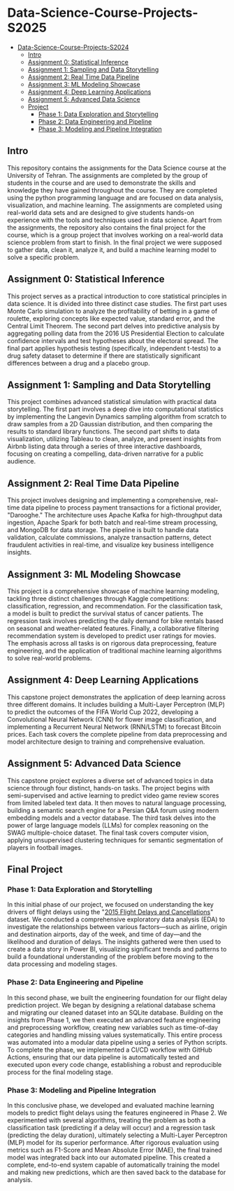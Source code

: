 # Data-Science-Course-Projects-S2025

- [Data-Science-Course-Projects-S2024](#data-science-course-projects-s2025)
  - [Intro](#intro)
  - [Assignment 0: Statistical Inference](#assignment-0-Statistical-Inference)
  - [Assignment 1: Sampling and Data Storytelling](#assignment-1-Sampling-and-Data-Storytelling)
  - [Assignment 2: Real Time Data Pipeline](#assignment-2-Real-Time-Data-Pipeline)
  - [Assignment 3: ML Modeling Showcase](#assignment-3-ML-Modeling-Showcase)
  - [Assignment 4: Deep Learning Applications](#assignment-4-Deep-Learning-Applications)
  - [Assignment 5: Advanced Data Science](#assignment-5-Advanced-Data-Science)
  - [Project](#project)
    - [Phase 1: Data Exploration and Storytelling](#phase-1-Data-Exploration-and-Storytelling)
    - [Phase 2: Data Engineering and Pipeline](#phase-2-Data-Engineering-and-Pipeline)
    - [Phase 3: Modeling and Pipeline Integration](#phase-3-Modeling-and-Pipeline-Integration)

## Intro

This repository contains the assignments for the Data Science course at the University of Tehran. The assignments are completed by the group of students in the course and are used to demonstrate the skills and knowledge they have gained throughout the course. They are completed using the python programming language and are focused on data analysis, visualization, and machine learning. The assignments are completed using real-world data sets and are designed to give students hands-on experience with the tools and techniques used in data science. Apart from the assignments, the repository also contains the final project for the course, which is a group project that involves working on a real-world data science problem from start to finish. In the final project we were supposed to gather data, clean it, analyze it, and build a machine learning model to solve a specific problem.

## Assignment 0: Statistical Inference

This project serves as a practical introduction to core statistical principles in data science. It is divided into three distinct case studies. The first part uses Monte Carlo simulation to analyze the profitability of betting in a game of roulette, exploring concepts like expected value, standard error, and the Central Limit Theorem. The second part delves into predictive analysis by aggregating polling data from the 2016 US Presidential Election to calculate confidence intervals and test hypotheses about the electoral spread. The final part applies hypothesis testing (specifically, independent t-tests) to a drug safety dataset to determine if there are statistically significant differences between a drug and a placebo group.

## Assignment 1: Sampling and Data Storytelling

This project combines advanced statistical simulation with practical data storytelling. The first part involves a deep dive into computational statistics by implementing the Langevin Dynamics sampling algorithm from scratch to draw samples from a 2D Gaussian distribution, and then comparing the results to standard library functions. The second part shifts to data visualization, utilizing Tableau to clean, analyze, and present insights from Airbnb listing data through a series of three interactive dashboards, focusing on creating a compelling, data-driven narrative for a public audience.

## Assignment 2: Real Time Data Pipeline

This project involves designing and implementing a comprehensive, real-time data pipeline to process payment transactions for a fictional provider, "Darooghe." The architecture uses Apache Kafka for high-throughput data ingestion, Apache Spark for both batch and real-time stream processing, and MongoDB for data storage. The pipeline is built to handle data validation, calculate commissions, analyze transaction patterns, detect fraudulent activities in real-time, and visualize key business intelligence insights.

## Assignment 3: ML Modeling Showcase

This project is a comprehensive showcase of machine learning modeling, tackling three distinct challenges through Kaggle competitions: classification, regression, and recommendation. For the classification task, a model is built to predict the survival status of cancer patients. The regression task involves predicting the daily demand for bike rentals based on seasonal and weather-related features. Finally, a collaborative filtering recommendation system is developed to predict user ratings for movies. The emphasis across all tasks is on rigorous data preprocessing, feature engineering, and the application of traditional machine learning algorithms to solve real-world problems.

## Assignment 4: Deep Learning Applications

This capstone project demonstrates the application of deep learning across three different domains. It includes building a Multi-Layer Perceptron (MLP) to predict the outcomes of the FIFA World Cup 2022, developing a Convolutional Neural Network (CNN) for flower image classification, and implementing a Recurrent Neural Network (RNN/LSTM) to forecast Bitcoin prices. Each task covers the complete pipeline from data preprocessing and model architecture design to training and comprehensive evaluation.

## Assignment 5: Advanced Data Science

This capstone project explores a diverse set of advanced topics in data science through four distinct, hands-on tasks. The project begins with semi-supervised and active learning to predict video game review scores from limited labeled text data. It then moves to natural language processing, building a semantic search engine for a Persian Q&A forum using modern embedding models and a vector database. The third task delves into the power of large language models (LLMs) for complex reasoning on the SWAG multiple-choice dataset. The final task covers computer vision, applying unsupervised clustering techniques for semantic segmentation of players in football images.

## Final Project

### Phase 1: Data Exploration and Storytelling

In this initial phase of our project, we focused on understanding the key drivers of flight delays using the "[2015 Flight Delays and Cancellations](https://www.kaggle.com/datasets/usdot/flight-delays)" dataset. We conducted a comprehensive exploratory data analysis (EDA) to investigate the relationships between various factors—such as airline, origin and destination airports, day of the week, and time of day—and the likelihood and duration of delays. The insights gathered were then used to create a data story in Power BI, visualizing significant trends and patterns to build a foundational understanding of the problem before moving to the data processing and modeling stages.

### Phase 2: Data Engineering and Pipeline

In this second phase, we built the engineering foundation for our flight delay prediction project. We began by designing a relational database schema and migrating our cleaned dataset into an SQLite database. Building on the insights from Phase 1, we then executed an advanced feature engineering and preprocessing workflow, creating new variables such as time-of-day categories and handling missing values systematically. This entire process was automated into a modular data pipeline using a series of Python scripts. To complete the phase, we implemented a CI/CD workflow with GitHub Actions, ensuring that our data pipeline is automatically tested and executed upon every code change, establishing a robust and reproducible process for the final modeling stage.

### Phase 3: Modeling and Pipeline Integration

In this conclusive phase, we developed and evaluated machine learning models to predict flight delays using the features engineered in Phase 2. We experimented with several algorithms, treating the problem as both a classification task (predicting if a delay will occur) and a regression task (predicting the delay duration), ultimately selecting a Multi-Layer Perceptron (MLP) model for its superior performance. After rigorous evaluation using metrics such as F1-Score and Mean Absolute Error (MAE), the final trained model was integrated back into our automated pipeline. This created a complete, end-to-end system capable of automatically training the model and making new predictions, which are then saved back to the database for analysis.
